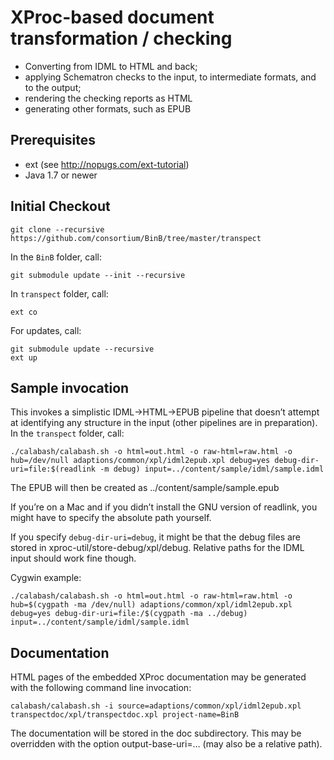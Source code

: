 # XProc-based document transformation / checking

 * Converting from IDML to HTML and back;
 * applying Schematron checks to the input, to intermediate formats, and to the output;
 * rendering the checking reports as HTML
 * generating other formats, such as EPUB

## Prerequisites

 * ext (see http://nopugs.com/ext-tutorial)
 * Java 1.7 or newer

## Initial Checkout

    git clone --recursive https://github.com/consortium/BinB/tree/master/transpect

In the ```BinB``` folder, call:

    git submodule update --init --recursive

In ```transpect``` folder, call:

    ext co

For updates, call:

    git submodule update --recursive
    ext up

## Sample invocation

This invokes a simplistic IDML→HTML→EPUB pipeline that doesn’t attempt at identifying any 
structure in the input (other pipelines are in preparation). 
In the ```transpect``` folder, call:

    ./calabash/calabash.sh -o html=out.html -o raw-html=raw.html -o hub=/dev/null adaptions/common/xpl/idml2epub.xpl debug=yes debug-dir-uri=file:$(readlink -m debug) input=../content/sample/idml/sample.idml

The EPUB will then be created as ../content/sample/sample.epub

If you’re on a Mac and if you didn’t install the GNU version of readlink, you might have to specify the absolute path yourself.

If you specify ```debug-dir-uri=debug```, it might be that the debug files are stored in xproc-util/store-debug/xpl/debug. 
Relative paths for the IDML input should work fine though.

Cygwin example:

    ./calabash/calabash.sh -o html=out.html -o raw-html=raw.html -o hub=$(cygpath -ma /dev/null) adaptions/common/xpl/idml2epub.xpl debug=yes debug-dir-uri=file:/$(cygpath -ma ../debug) input=../content/sample/idml/sample.idml

## Documentation

HTML pages of the embedded XProc documentation may be generated with the following command line invocation: 

    calabash/calabash.sh -i source=adaptions/common/xpl/idml2epub.xpl transpectdoc/xpl/transpectdoc.xpl project-name=BinB

The documentation will be stored in the doc subdirectory. This may be overridden with the option output-base-uri=… (may also be a relative path).
